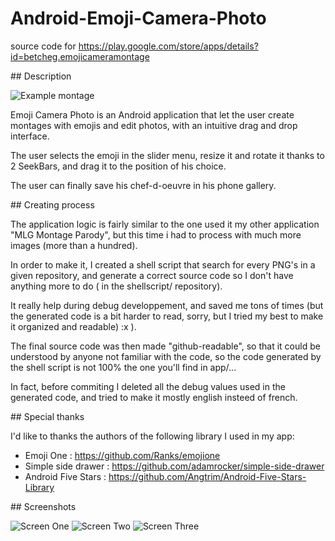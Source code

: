 # Android-Emoji-Camera-Photo
source code for https://play.google.com/store/apps/details?id=betcheg.emojicameramontage

## Description

![Example montage](https://lh3.googleusercontent.com/wrpY0MmvyO18yiL3ScBUHQ9tGJeDnhI4ODPI02WM33u3GPldoNllD4g9UIT6nf9vhm4=h900-rw)

Emoji Camera Photo is an Android application that let the user create montages with emojis and edit photos, with an intuitive drag and drop interface.

The user selects the emoji in the slider menu, resize it and rotate it thanks to 2 SeekBars, and drag it to the position of his choice.

The user can finally save his chef-d-oeuvre in his phone gallery.


## Creating process

The application logic is fairly similar to the one used it my other application "MLG Montage Parody", but this time i had to process with much more images (more than a hundred).

In order to make it, I created a shell script that search for every PNG's in a given repository, and generate a correct source code so I don't have anything more to do ( in  the shellscript/ repository).

It really help during debug developpement, and saved me tons of times (but the generated code is a bit harder to read, sorry, but I tried my best to make it organized and readable) :x ).

The final source code was then made "github-readable", so that it could be understood by anyone not familiar with the code, so the code generated by the shell script is not 100% the one you'll find in app/... 

In fact, before commiting I deleted all the debug values used in the generated code, and tried to make it mostly english insteed of french.

## Special thanks

I'd like to thanks the authors of the following library I used in my app:
- Emoji One : https://github.com/Ranks/emojione
- Simple side drawer : https://github.com/adamrocker/simple-side-drawer
- Android Five Stars : https://github.com/Angtrim/Android-Five-Stars-Library

## Screenshots

![Screen One](https://lh3.googleusercontent.com/V0zXMTuekiIT25de0icatACjkNbssd3ASB71hCeEPDD_3TyerBBt4brOv-ouaFQYm0I=h900-rw)
![Screen Two](https://lh3.googleusercontent.com/yXUGwnWJs2Fj4_O7rjEzXMvs-7tPK1OtcpddwlhzwdEfH-mP8iBl_OIDphFCxJiDhiU=h900-rw)
![Screen Three](https://lh3.googleusercontent.com/DI2q3AWoymvTLcN-IZz-LqnOEDYoXo99RaNoqd_tOEW0dbT_khwHp-38-H7aLXcWfA=h900-rw)
